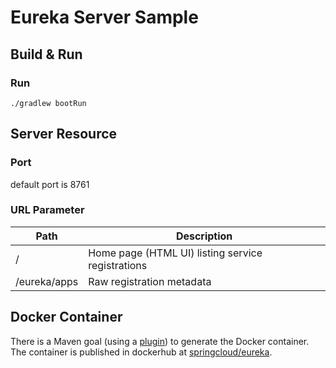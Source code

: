 # Eureka Server Sample

## Build & Run
### Run
`./gradlew bootRun`


## Server Resource
### Port
default port is 8761

### URL Parameter
| Path             | Description  |
|------------------|--------------|
| /                | Home page (HTML UI) listing service registrations    |
| /eureka/apps     | Raw registration metadata |

## Docker Container

There is a Maven goal (using a [plugin](https://github.com/spring-cloud-samples/eureka/blob/feature/docker/pom.xml#L48)) to 
generate the Docker container. The container is published in dockerhub at [springcloud/eureka](https://hub.docker.com/r/springcloud/eureka).
